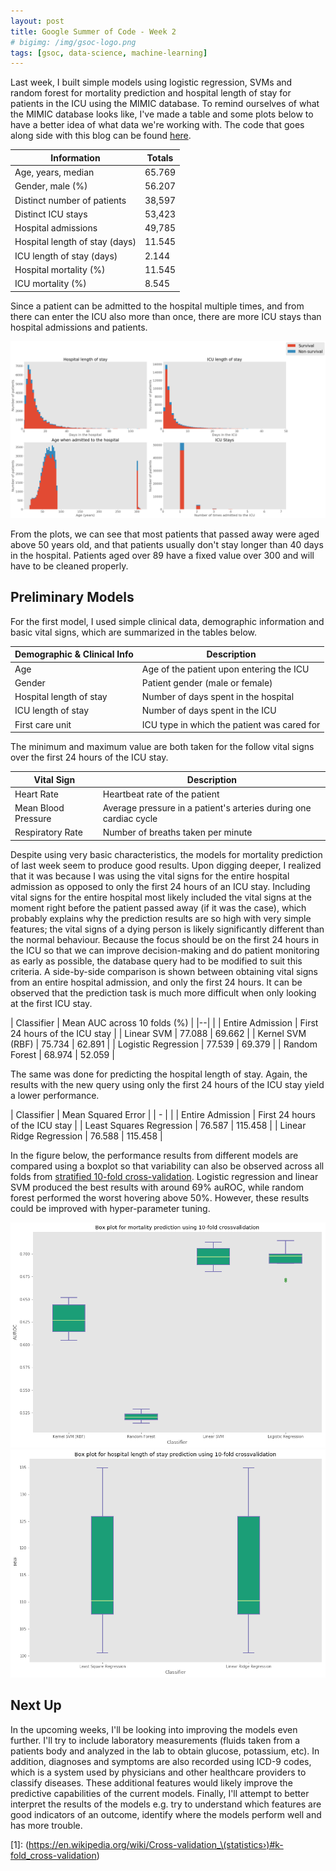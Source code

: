 ```yaml
---
layout: post
title: Google Summer of Code - Week 2
# bigimg: /img/gsoc-logo.png
tags: [gsoc, data-science, machine-learning]
---
```


Last week, I built simple models using logistic regression, SVMs and random forest for mortality prediction and hospital length of stay for patients in the ICU using the MIMIC database. To remind ourselves of what the MIMIC database looks like, I've made a table and some plots below to have a better idea of what data we're working with. The code that goes along side with this blog can be found [here](https://github.com/olinguyen/gsoc2017-shogun-dataproject).

| Information                    | Totals |
|--------------------------------|-------------|
| Age, years, median             | 65.769      |
| Gender, male (%)               | 56.207      |
| Distinct number of patients    | 38,597      |
| Distinct ICU stays             | 53,423      |
| Hospital admissions            | 49,785      |
| Hospital length of stay (days) | 11.545      |
| ICU length of stay (days)      | 2.144       |
| Hospital mortality (%)         | 11.545      |
| ICU mortality (%)              | 8.545       |

Since a patient can be admitted to the hospital multiple times, and from there can enter the ICU also more than once, there are more ICU stays than hospital admissions and patients.

![](/img/week2/hist-mimic.png "Histograms for MIMIC")

From the plots, we can see that most patients that passed away were aged above 50 years old, and that patients usually don't stay longer than 40 days in the hospital. Patients aged over 89 have a fixed value over 300 and will have to be cleaned properly.  

## Preliminary Models

For the first model, I used simple clinical data, demographic information and basic vital signs, which are summarized in the tables below.

| Demographic & Clinical Info             | Description |
|-------------------------|---------------------------------------------|
| Age                     | Age of the patient upon entering the ICU    |
| Gender                  | Patient gender (male or female)             |
| Hospital length of stay | Number of days spent in the hospital        |
| ICU length of stay      | Number of days spent in the ICU             |
| First care unit         | ICU type in which the patient was cared for |

The minimum and maximum value are both taken for the follow vital signs over the first 24 hours of the ICU stay.


| Vital Sign               | Description |
|--------------------------|-------------|
| Heart Rate               | Heartbeat rate of the patient |
| Mean Blood Pressure      | Average pressure in a patient's arteries during one cardiac cycle       |
| Respiratory Rate         | Number of breaths taken per minute       |

Despite using very basic characteristics, the models for mortality prediction of last week seem to produce good results. Upon digging deeper, I realized that it was because I was using the vital signs for the entire hospital admission as opposed to only the first 24 hours of an ICU stay. Including vital signs for the entire hospital most likely included the vital signs at the moment right before the patient passed away (if it was the case), which probably explains why the prediction results are so high with very simple features; the vital signs of a dying person is likely significantly different than the normal behaviour. Because the focus should be on the first 24 hours in the ICU so that we can improve decision-making and do patient monitoring as early as possible, the database query had to be modified to suit this criteria. A side-by-side comparison is shown between obtaining vital signs from an entire hospital admission, and only the first 24 hours. It can be observed that the prediction task is much more difficult when only looking at the first ICU stay.

| Classifier | Mean AUC across 10 folds (%)  |
|--|
|                     | Entire Admission | First 24 hours of the ICU stay |
| Linear SVM          | 77.088       |   69.662 |
| Kernel SVM (RBF)    | 75.734       |   62.891 |
| Logistic Regression | 77.539       |   69.379 |
| Random Forest       | 68.974       |   52.059 |

The same was done for predicting the hospital length of stay. Again, the results with the new query using only the first 24 hours of the ICU stay yield a lower performance.

| Classifier | Mean Squared Error |
| - |
| | Entire Admission | First 24 hours of the ICU stay |
| Least Squares Regression | 76.587   |  115.458 |
| Linear Ridge Regression  | 76.588   |  115.458 |

In the figure below, the performance results from different models are compared using a boxplot so that variability can also be observed across all folds from [stratified 10-fold cross-validation]([1]). Logistic regression and linear SVM produced the best results with around 69% auROC, while random forest performed the worst hovering above 50%. However, these results could be improved with hyper-parameter tuning.

![](/img/week2/boxplot-mp-new.png "Mortality Prediction Box plot")
![](/img/week2/boxplot-los-new.png "Hospital Length of Stay Box plot")

## Next Up

In the upcoming weeks, I'll be looking into improving the models even further. I'll try to include laboratory measurements (fluids taken from a patients body and analyzed in the lab to obtain glucose, potassium, etc). In addition, diagnoses and symptoms are also recorded using ICD-9 codes, which is a system used by physicians and other healthcare providers to classify diseases. These additional features would likely improve the predictive capabilities of the current models. Finally, I'll attempt to better interpret the results of the models e.g. try to understand which features are good indicators of an outcome, identify where the models perform well and has more trouble.

[1]: (https://en.wikipedia.org/wiki/Cross-validation_\(statistics›)#k-fold_cross-validation)
